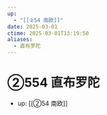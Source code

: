 ```yaml
---
up:
  - "[[②54 南欧]]"
date: 2025-03-01
ctime: 2025-03-01T13:19:50
aliases:
  - 直布罗陀
---
```


# ②554 直布罗陀

- up: [[②54 南欧]]

